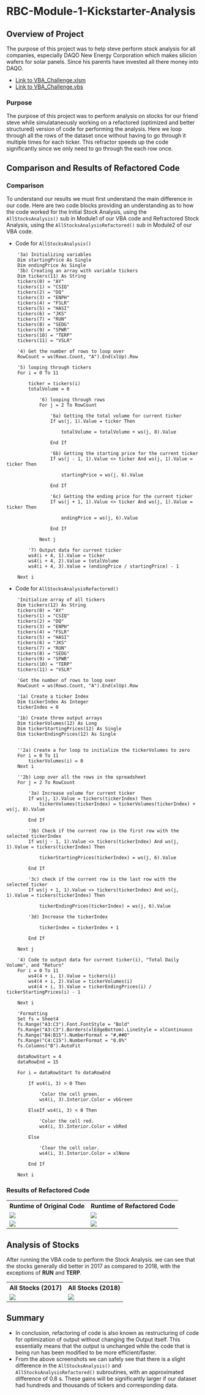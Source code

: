 # RBC-Module-1-Kickstarter-Analysis

## Overview of Project
The purpose of this project was to help steve perform stock analysis for all companies, especially DAQO New Energy Corporation which makes silicion wafers for solar panels. Since his parents have invested all there money into DAQO.

- [Link to VBA_Challenge.xlsm](VBA_Challenge.xlsx)
- [Link to VBA_Challenge.vbs](VBA_Challenge.vbs)

### Purpose
The purpose of this project was to perform analysis on stocks for our friend steve while simulataneously working on a refactored (optimized and better structured) version of code for performing the analysis. Here we loop through all the rows of the dataset once without having to go through it multiple times for each ticker. This refractor speeds up the code significantly since we only need to go through the each row once.

## Comparison and Results of Refactored Code

### Comparison
To understand our results we must first understand the main difference in our code. Here are two code blocks providing an understanding as to how the code worked for the Initial Stock Analysis, using the `AllStocksAnalysis()` sub in Module1 of our VBA code and Refractored Stock Analysis, using the `AllStocksAnalysisRefactored()` sub in Module2 of our VBA code.

- Code for `AllStocksAnalysis()`
```
    '3a) Initializing variables
    Dim startingPrice As Single
    Dim endingPrice As Single
    '3b) Creating an array with variable tickers
    Dim tickers(11) As String
    tickers(0) = "AY"
    tickers(1) = "CSIQ"
    tickers(2) = "DQ"
    tickers(3) = "ENPH"
    tickers(4) = "FSLR"
    tickers(5) = "HASI"
    tickers(6) = "JKS"
    tickers(7) = "RUN"
    tickers(8) = "SEDG"
    tickers(9) = "SPWR"
    tickers(10) = "TERP"
    tickers(11) = "VSLR"
    
    '4) Get the number of rows to loop over
    RowCount = ws(Rows.Count, "A").End(xlUp).Row
    
    '5) looping through tickers
    For i = 0 To 11
             
        ticker = tickers(i)
        totalVolume = 0
                
            '6) looping through rows
            For j = 2 To RowCount
                    
                '6a) Getting the total volume for current ticker
                If ws(j, 1).Value = ticker Then
                        
                    totalVolume = totalVolume + ws(j, 8).Value
                
                End If
                    
                '6b) Getting the starting price for the current ticker
                If ws(j - 1, 1).Value <> ticker And ws(j, 1).Value = ticker Then
                    
                    startingPrice = ws(j, 6).Value
                        
                End If
                    
                '6c) Getting the ending price for the current ticker
                If ws(j + 1, 1).Value <> ticker And ws(j, 1).Value = ticker Then
                    
                    endingPrice = ws(j, 6).Value
                        
                End If
                    
            Next j
                
        '7) Output data for current ticker
        ws4(i + 4, 1).Value = ticker
        ws4(i + 4, 2).Value = totalVolume
        ws4(i + 4, 3).Value = (endingPrice / startingPrice) - 1
            
    Next i
```

- Code for `AllStocksAnalysisRefactored()`
```
    'Initialize array of all tickers
    Dim tickers(12) As String
    tickers(0) = "AY"
    tickers(1) = "CSIQ"
    tickers(2) = "DQ"
    tickers(3) = "ENPH"
    tickers(4) = "FSLR"
    tickers(5) = "HASI"
    tickers(6) = "JKS"
    tickers(7) = "RUN"
    tickers(8) = "SEDG"
    tickers(9) = "SPWR"
    tickers(10) = "TERP"
    tickers(11) = "VSLR"

    'Get the number of rows to loop over
    RowCount = ws(Rows.Count, "A").End(xlUp).Row
    
    '1a) Create a ticker Index
    Dim tickerIndex As Integer
    tickerIndex = 0
        
    '1b) Create three output arrays
    Dim tickerVolumes(12) As Long
    Dim tickerStartingPrices(12) As Single
    Dim tickerEndingPrices(12) As Single
    
    
    ''2a) Create a for loop to initialize the tickerVolumes to zero
    For i = 0 To 11
        tickerVolumes(i) = 0
    Next i
    
    ''2b) Loop over all the rows in the spreadsheet
    For j = 2 To RowCount
            
        '3a) Increase volume for current ticker
        If ws(j, 1).Value = tickers(tickerIndex) Then
            tickerVolumes(tickerIndex) = tickerVolumes(tickerIndex) + ws(j, 8).Value
                
        End If
                
        '3b) Check if the current row is the first row with the selected tickerIndex
        If ws(j - 1, 1).Value <> tickers(tickerIndex) And ws(j, 1).Value = tickers(tickerIndex) Then
                
            tickerStartingPrices(tickerIndex) = ws(j, 6).Value
                
        End If
                
        '3c) check if the current row is the last row with the selected ticker
        If ws(j + 1, 1).Value <> tickers(tickerIndex) And ws(j, 1).Value = tickers(tickerIndex) Then
                
            tickerEndingPrices(tickerIndex) = ws(j, 6).Value
                    
        '3d) Increase the tickerIndex
            
            tickerIndex = tickerIndex + 1
    
        End If
                
    Next j
            
    '4) Code to output data for current ticker(i), "Total Daily Volume", and "Return"
    For i = 0 To 11
        ws4(4 + i, 1).Value = tickers(i)
        ws4(4 + i, 2).Value = tickerVolumes(i)
        ws4(4 + i, 3).Value = tickerEndingPrices(i) / tickerStartingPrices(i) - 1
        
    Next i
 
    'Formatting
    Set fs = Sheet4
    fs.Range("A3:C3").Font.FontStyle = "Bold"
    fs.Range("A3:C3").Borders(xlEdgeBottom).LineStyle = xlContinuous
    fs.Range("B4:B15").NumberFormat = "#,##0"
    fs.Range("C4:C15").NumberFormat = "0.0%"
    fs.Columns("B").AutoFit
        
    dataRowStart = 4
    dataRowEnd = 15
    
    For i = dataRowStart To dataRowEnd

        If ws4(i, 3) > 0 Then

            'Color the cell green.
            ws4(i, 3).Interior.Color = vbGreen

        ElseIf ws4(i, 3) < 0 Then

            'Color the cell red.
            ws4(i, 3).Interior.Color = vbRed

        Else

            'Clear the cell color.
            ws4(i, 3).Interior.Color = xlNone

        End If

    Next i
```
### Results of Refactored Code
<table align="center">
  <tr>
    <th>Runtime of Original Code</th>
    <th>Runtime of Refactored Code</th>
  </tr>
  <tr>
    <td><img src="https://github.com/mubeenkh4u/RBC-Module-2-Stock-Analysis/blob/main/Resources/VBA_Module_2017.png"></td>
    <td><img src="https://github.com/mubeenkh4u/RBC-Module-2-Stock-Analysis/blob/main/Resources/VBA_Challenge_2017.png"></td>
  </tr>
  <tr>
    <td><img src="https://github.com/mubeenkh4u/RBC-Module-2-Stock-Analysis/blob/main/Resources/VBA_Module_2018.png"></td>
    <td><img src="https://github.com/mubeenkh4u/RBC-Module-2-Stock-Analysis/blob/main/Resources/VBA_Challenge_2018.png"></td>
  </tr>
</table>

## Analysis of Stocks
After running the VBA code to perform the Stock Analysis. we can see that the stocks generally did better in 2017 as compared to 2018, with the exceptions of **RUN** and **TERP**.
<table align="center">
  <tr>
    <th>All Stocks (2017)</th>
    <th>All Stocks (2018)</th>
  </tr>
  <tr>
    <td><img src="https://github.com/mubeenkh4u/RBC-Module-2-Stock-Analysis/blob/main/Resources/AllStocksAnalysis2017.png"></td>
    <td><img src="https://github.com/mubeenkh4u/RBC-Module-2-Stock-Analysis/blob/main/Resources/AllStocksAnalysis2018.png"></td>
  </tr>
</table>

## Summary
- In conclusion, refactoring of code is also known as restructuring of code for optimization of output without changing the Output itself. This essentially means that the output is unchanged while the code that is being run has been modified to be more efficient/faster.
- From the above screenshots we can safely see that there is a slight difference in the `AllStocksAnalysis()` and `AllStocksAnalysisRefactored()` subroutines, with an approximated difference of 0.8 s. These gains will be significantly larger if our dataset had hundreds and thousands of tickers and corresponding data.

